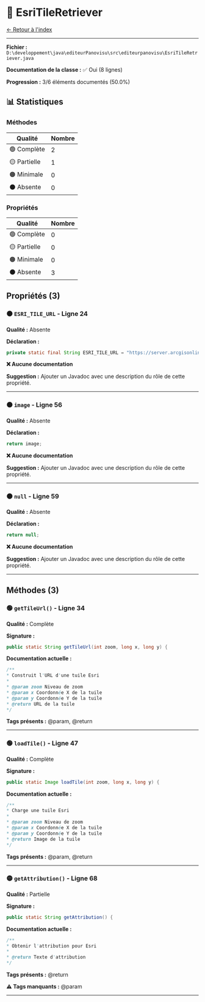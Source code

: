 # 🔶 EsriTileRetriever

[← Retour à l'index](../ETAT_DOCUMENTATION.md)

---

**Fichier :** `D:\developpement\java\editeurPanovisu\src\editeurpanovisu\EsriTileRetriever.java`

**Documentation de la classe :** ✅ Oui (8 lignes)

**Progression :** 3/6 éléments documentés (50.0%)

## 📊 Statistiques

### Méthodes

| Qualité | Nombre |
|---------|--------|
| 🟢 Complète | 2 |
| 🟡 Partielle | 1 |
| 🟠 Minimale | 0 |
| ⚫ Absente | 0 |

### Propriétés

| Qualité | Nombre |
|---------|--------|
| 🟢 Complète | 0 |
| 🟡 Partielle | 0 |
| 🟠 Minimale | 0 |
| ⚫ Absente | 3 |

## Propriétés (3)

### ⚫ `ESRI_TILE_URL` - Ligne 24

**Qualité :** Absente

**Déclaration :**
```java
private static final String ESRI_TILE_URL = "https://server.arcgisonline.com/...
```

**❌ Aucune documentation**

**Suggestion :** Ajouter un Javadoc avec une description du rôle de cette propriété.

---

### ⚫ `image` - Ligne 56

**Qualité :** Absente

**Déclaration :**
```java
return image;
```

**❌ Aucune documentation**

**Suggestion :** Ajouter un Javadoc avec une description du rôle de cette propriété.

---

### ⚫ `null` - Ligne 59

**Qualité :** Absente

**Déclaration :**
```java
return null;
```

**❌ Aucune documentation**

**Suggestion :** Ajouter un Javadoc avec une description du rôle de cette propriété.

---

## Méthodes (3)

### 🟢 `getTileUrl()` - Ligne 34

**Qualité :** Complète

**Signature :**
```java
public static String getTileUrl(int zoom, long x, long y) {
```

**Documentation actuelle :**
```java
/**
* Construit l'URL d'une tuile Esri
*
* @param zoom Niveau de zoom
* @param x Coordonnée X de la tuile
* @param y Coordonnée Y de la tuile
* @return URL de la tuile
*/
```

**Tags présents :** @param, @return

---

### 🟢 `loadTile()` - Ligne 47

**Qualité :** Complète

**Signature :**
```java
public static Image loadTile(int zoom, long x, long y) {
```

**Documentation actuelle :**
```java
/**
* Charge une tuile Esri
*
* @param zoom Niveau de zoom
* @param x Coordonnée X de la tuile
* @param y Coordonnée Y de la tuile
* @return Image de la tuile
*/
```

**Tags présents :** @param, @return

---

### 🟡 `getAttribution()` - Ligne 68

**Qualité :** Partielle

**Signature :**
```java
public static String getAttribution() {
```

**Documentation actuelle :**
```java
/**
* Obtenir l'attribution pour Esri
*
* @return Texte d'attribution
*/
```

**Tags présents :** @return

**⚠️ Tags manquants :** @param

---

